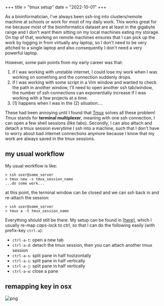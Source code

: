 +++
title = "tmux setup"
date = "2022-10-01"
+++

As a bioinformatician, I've always been ssh-ing into clusters/remote machine at schools or work for most of my daily work. This works great for me because most of the bioinformatics dataset are at least in the gigabyte range and I don't want them sitting on my local machines eating my storage. On top of that, working on remote machines ensures that I can pick up the work by logging in from virtually any laptop, so I don't need to be very attched to a single laptop and also consequently I don't need a very powerful laptop. 

However, some pain points from my early career was that:
1. if I was working with unstable internet, I could lose my work when I was working on something and the connection suddenly drops.
2. if I was working with some script in a Vim window and wanted to check the path in another window, I'll need to open another ssh tab/window, the number of ssh connections can exponentially increase if I was working with a few projects at a time.
3. (1) happens when I was in the (2) situation....

These had been annoying until I found that [Tmux](https://github.com/tmux/tmux/wiki) solves all these problem! *Tmux* stands for **terminal multiplexer**, meaning with one ssh connection, I can open a few shell sessions (like tabs). Secondly, I can also attach and detach a tmux session everytime I ssh into a machine, such that I don't have to worry about bad internet connections anymore because I know that my work are always saved in the tmux sessions.


## my usual workflow

My usual workflow is like:

```
> ssh user@some_server
> tmux new -s tmux_session_name
...do some work...
```

at this point, the terminal window can be closed and we can ssh back in and re-attach the session:

```
> ssh user@some_server
> tmux a -t tmux_session_name
```

Everything should still be there. My setup can be found in [[here]](https://wckdouglas.netlify.app/build/#tmux), which I usually re-map *caps-lock* to *ctrl*, so that I can do the following easily (with prefix-key `ctrl-a`):

- `ctrl-a-t`: open a new tab
- `ctrl-a-d`: detach the tmux session, then you can attach another tmux session
- `ctrl-a-s`: split pane in half hozizontally
- `ctrl-a-i`: split pane in half vertically
- `ctrl-a-j`: split pane in half vertically
- `ctrl-a-w`: close a pane


## remapping key in osx

![png](/article_images/tmux/keymod.png)